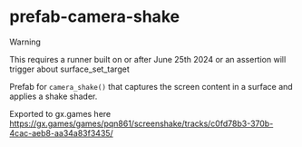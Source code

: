 # prefab-camera-shake

> [!WARNING]
> This requires a runner built on or after June 25th 2024 or an assertion will trigger about surface_set_target

Prefab for `camera_shake()` that captures the screen content in a surface and applies a shake shader.

Exported to gx.games here https://gx.games/games/pqn861/screenshake/tracks/c0fd78b3-370b-4cac-aeb8-aa34a83f3435/
